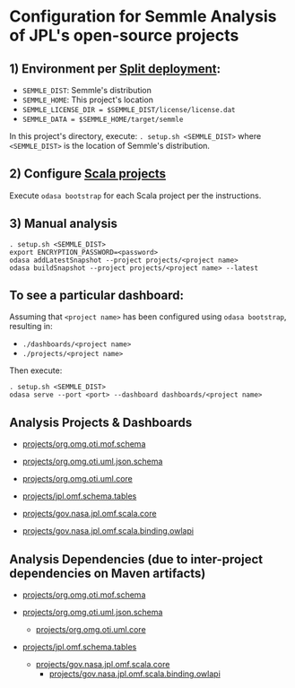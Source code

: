 # Configuration for Semmle Analysis of JPL's open-source projects

## 1) Environment per [Split deployment](https://semmle.com/wiki/display/SD/Large-scale+deployments#Large-scaledeployments-Splitdeployment):

- `SEMMLE_DIST`: Semmle's distribution
- `SEMMLE_HOME`: This project's location
- `SEMMLE_LICENSE_DIR = $SEMMLE_DIST/license/license.dat`
- `SEMMLE_DATA = $SEMMLE_HOME/target/semmle`

In this project's directory, execute: `. setup.sh <SEMMLE_DIST>` 
where `<SEMMLE_DIST>` is the location of Semmle's distribution.

## 2) Configure [Scala projects](https://semmle.com/wiki/pages/viewpage.action?pageId=11048350)

Execute `odasa bootstrap` for each Scala project per the instructions.

## 3) Manual analysis

```shell
. setup.sh <SEMMLE_DIST>
export ENCRYPTION_PASSWORD=<password>
odasa addLatestSnapshot --project projects/<project name>
odasa buildSnapshot --project projects/<project name> --latest
```

## To see a particular dashboard:

Assuming that `<project name>` has been configured using `odasa bootstrap`, resulting in:
 - `./dashboards/<project name>`
 - `./projects/<project name>`
 
Then execute:

```shell
. setup.sh <SEMMLE_DIST>
odasa serve --port <port> --dashboard dashboards/<project name>
```

## Analysis Projects & Dashboards

- [projects/org.omg.oti.mof.schema](projects/org.omg.oti.mof.schema)
- [projects/org.omg.oti.uml.json.schema](projects/org.omg.oti.uml.json.schema)
- [projects/org.omg.oti.uml.core](projects/org.omg.oti.uml.core) 

- [projects/jpl.omf.schema.tables](projects/jpl.omf.schema.tables)
- [projects/gov.nasa.jpl.omf.scala.core](projects/gov.nasa.jpl.omf.scala.core)
- [projects/gov.nasa.jpl.omf.scala.binding.owlapi](projects/gov.nasa.jpl.omf.scala.binding.owlapi)

## Analysis Dependencies (due to inter-project dependencies on Maven artifacts)

- [projects/org.omg.oti.mof.schema](projects/org.omg.oti.mof.schema)

- [projects/org.omg.oti.uml.json.schema](projects/org.omg.oti.uml.json.schema)
  - [projects/org.omg.oti.uml.core](projects/org.omg.oti.uml.core)
 
- [projects/jpl.omf.schema.tables](projects/jpl.omf.schema.tables)
  - [projects/gov.nasa.jpl.omf.scala.core](projects/gov.nasa.jpl.omf.scala.core)
    - [projects/gov.nasa.jpl.omf.scala.binding.owlapi](projects/gov.nasa.jpl.omf.scala.binding.owlapi)


